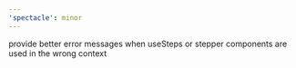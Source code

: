 ```yaml
---
'spectacle': minor
---
```


provide better error messages when useSteps or stepper components are used in the wrong context
